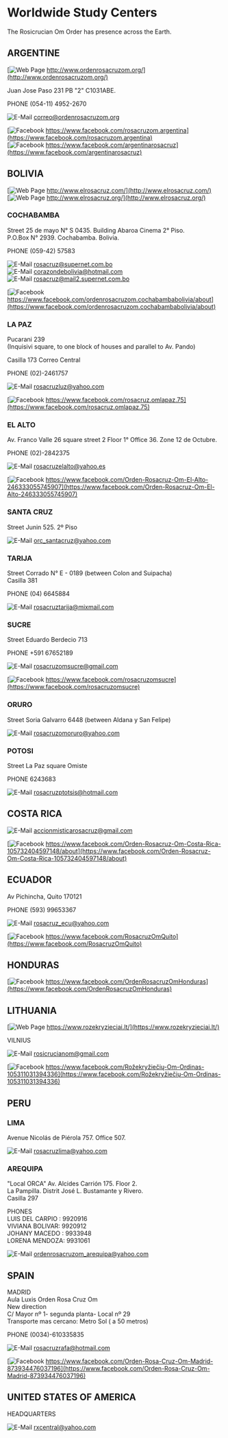 # Worldwide Study Centers

The Rosicrucian Om Order has presence across the Earth.

## ARGENTINE
  
[![Web Page](/assets/img/globe_32px.png) http://www.ordenrosacruzom.org/](http://www.ordenrosacruzom.org/)
  
Juan Jose Paso 231 PB "2" C1031ABE.  
  
PHONE (054-11) 4952-2670
  
![E-Mail](/assets/img/email_32px.png) correo@ordenrosacruzom.org  
  
[![Facebook](/assets/img/facebook_32px.png) https://www.facebook.com/rosacruzom.argentina](https://www.facebook.com/rosacruzom.argentina)  
[![Facebook](/assets/img/facebook_32px.png) https://www.facebook.com/argentinarosacruz](https://www.facebook.com/argentinarosacruz)

## BOLIVIA

[![Web Page](/assets/img/globe_32px.png) http://www.elrosacruz.com/](http://www.elrosacruz.com/)  
[![Web Page](/assets/img/globe_32px.png) http://www.elrosacruz.org/](http://www.elrosacruz.org/)  
  
### COCHABAMBA

Street 25 de mayo N° S 0435. Building Abaroa Cinema 2° Piso.  
P.O.Box N° 2939. Cochabamba. Bolivia.  
  
PHONE (059-42) 57583
  
![E-Mail](/assets/img/email_32px.png) rosacruz@supernet.com.bo  
![E-Mail](/assets/img/email_32px.png) corazondebolivia@hotmail.com  
![E-Mail](/assets/img/email_32px.png) rosacruz@mail2.supernet.com.bo  
  
[![Facebook](/assets/img/facebook_32px.png) https://www.facebook.com/ordenrosacruzom.cochabambabolivia/about](https://www.facebook.com/ordenrosacruzom.cochabambabolivia/about)
 
### LA PAZ

Pucarani 239  
(Inquisivi square, to one block of houses and parallel to Av. Pando)
  
Casilla 173 Correo Central
  
PHONE (02)-2461757
  
![E-Mail](/assets/img/email_32px.png) rosacruzluz@yahoo.com  
  
[![Facebook](/assets/img/facebook_32px.png) https://www.facebook.com/rosacruz.omlapaz.75](https://www.facebook.com/rosacruz.omlapaz.75)

### EL ALTO

Av. Franco Valle 26 square street 2  Floor 1° Office 36. Zone 12 de Octubre.
  
PHONE (02)-2842375

![E-Mail](/assets/img/email_32px.png) rosacruzelalto@yahoo.es

[![Facebook](/assets/img/facebook_32px.png) https://www.facebook.com/Orden-Rosacruz-Om-El-Alto-246333055745907](https://www.facebook.com/Orden-Rosacruz-Om-El-Alto-246333055745907)
 
### SANTA CRUZ

Street Junin 525.    2º Piso

![E-Mail](/assets/img/email_32px.png) orc_santacruz@yahoo.com
 
### TARIJA

Street Corrado N° E - 0189  (between Colon and Suipacha)  
Casilla 381  
  
PHONE (04) 6645884  
  
![E-Mail](/assets/img/email_32px.png) rosacruztarija@mixmail.com
 
### SUCRE

Street Eduardo Berdecio 713  
  
PHONE +591 67652189
  
![E-Mail](/assets/img/email_32px.png) rosacruzomsucre@gmail.com
  
[![Facebook](/assets/img/facebook_32px.png) https://www.facebook.com/rosacruzomsucre](https://www.facebook.com/rosacruzomsucre)
 
### ORURO

Street Soria Galvarro 6448 (between Aldana  y San Felipe)  
  
![E-Mail](/assets/img/email_32px.png) rosacruzomoruro@yahoo.com
 
### POTOSI
 
Street  La Paz  square Omiste  
  
PHONE 6243683
  
![E-Mail](/assets/img/email_32px.png) rosacruzptotsis@hotmail.com
 
## COSTA RICA

![E-Mail](/assets/img/email_32px.png) accionmisticarosacruz@gmail.com  
  
[![Facebook](/assets/img/facebook_32px.png) https://www.facebook.com/Orden-Rosacruz-Om-Costa-Rica-105732404597148/about](https://www.facebook.com/Orden-Rosacruz-Om-Costa-Rica-105732404597148/about)

## ECUADOR

Av Pichincha, Quito 170121  
  
PHONE (593) 99653367  
  
![E-Mail](/assets/img/email_32px.png) rosacruz_ecu@yahoo.com

[![Facebook](/assets/img/facebook_32px.png) https://www.facebook.com/RosacruzOmQuito](https://www.facebook.com/RosacruzOmQuito)
  
## HONDURAS

[![Facebook](/assets/img/facebook_32px.png) https://www.facebook.com/OrdenRosacruzOmHonduras](https://www.facebook.com/OrdenRosacruzOmHonduras)

## LITHUANIA

[![Web Page](/assets/img/globe_32px.png) https://www.rozekryzieciai.lt/](https://www.rozekryzieciai.lt/)
  
VILNIUS  
  
![E-Mail](/assets/img/email_32px.png) rosicrucianom@gmail.com

[![Facebook](/assets/img/facebook_32px.png) https://www.facebook.com/Rožekryžiečių-Om-Ordinas-105311031394336](https://www.facebook.com/Rožekryžiečių-Om-Ordinas-105311031394336)
  
## PERU

### LIMA

Avenue Nicolás de Piérola 757. Office 507.
  
![E-Mail](/assets/img/email_32px.png) rosacruzlima@yahoo.com
 
### AREQUIPA 
 
"Local ORCA" Av. Alcides Carrión 175. Floor 2.   
La Pampilla. Distrit José L. Bustamante y Rivero.   
Casilla 297  
 
PHONES  
LUIS DEL CARPIO : 9920916  
VIVIANA BOLIVAR: 9920912  
JOHANY MACEDO : 9933948  
LORENA MENDOZA: 9931061  

![E-Mail](/assets/img/email_32px.png) ordenrosacruzom_arequipa@yahoo.com
 
## SPAIN

MADRID  
Aula Luxis Orden Rosa Cruz Om  
New direction  
C/ Mayor nº 1- segunda planta- Local nº 29  
Transporte mas cercano: Metro Sol ( a 50 metros)  
  
PHONE (0034)-610335835  
  
![E-Mail](/assets/img/email_32px.png) rosacruzrafa@hotmail.com
  
[![Facebook](/assets/img/facebook_32px.png) https://www.facebook.com/Orden-Rosa-Cruz-Om-Madrid-873934476037196](https://www.facebook.com/Orden-Rosa-Cruz-Om-Madrid-873934476037196)
 
## UNITED STATES OF AMERICA

HEADQUARTERS

![E-Mail](/assets/img/email_32px.png) rxcentral@yahoo.com
